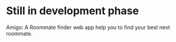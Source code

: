 # Still in development phase
Amigo: A Roommate finder web app help you to find your best next roommate.
